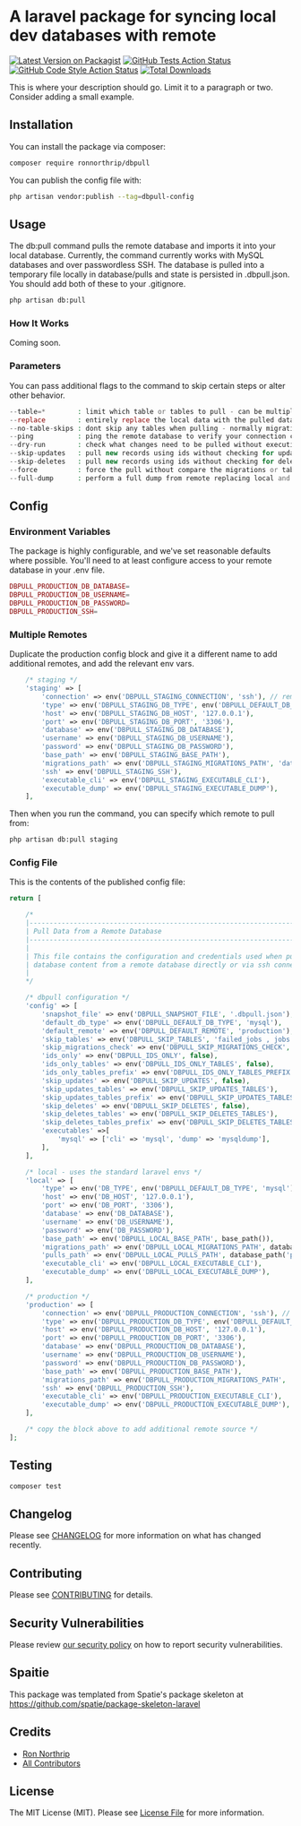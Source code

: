 # A laravel package for syncing local dev databases with remote

[![Latest Version on Packagist](https://img.shields.io/packagist/v/ronnorthrip/dbpull.svg?style=flat-square)](https://packagist.org/packages/ronnorthrip/dbpull)
[![GitHub Tests Action Status](https://img.shields.io/github/actions/workflow/status/ronnorthrip/dbpull/run-tests.yml?branch=main&label=tests&style=flat-square)](https://github.com/ronnorthrip/dbpull/actions?query=workflow%3Arun-tests+branch%3Amain)
[![GitHub Code Style Action Status](https://img.shields.io/github/actions/workflow/status/ronnorthrip/dbpull/fix-php-code-style-issues.yml?branch=main&label=code%20style&style=flat-square)](https://github.com/ronnorthrip/dbpull/actions?query=workflow%3A"Fix+PHP+code+style+issues"+branch%3Amain)
[![Total Downloads](https://img.shields.io/packagist/dt/ronnorthrip/dbpull.svg?style=flat-square)](https://packagist.org/packages/ronnorthrip/dbpull)

This is where your description should go. Limit it to a paragraph or two. Consider adding a small example.

## Installation

You can install the package via composer:

```bash
composer require ronnorthrip/dbpull
```

You can publish the config file with:

```bash
php artisan vendor:publish --tag=dbpull-config
```



## Usage

The db:pull command pulls the remote database and imports it into your local database. 
Currently, the command currently works with MySQL databases and over passwordless SSH.
The database is pulled into a temporary file locally in database/pulls and state is persisted in .dbpull.json.
You should add both of these to your .gitignore.

```bash
php artisan db:pull
```

### How It Works

Coming soon.

### Parameters

You can pass additional flags to the command to skip certain steps or alter other behavior.

```php
--table=*        : limit which table or tables to pull - can be multiple
--replace        : entirely replace the local data with the pulled data
--no-table-skips : dont skip any tables when pulling - normally migrations, jobs, failed_jobs
--ping           : ping the remote database to verify your connection config
--dry-run        : check what changes need to be pulled without executing them
--skip-updates   : pull new records using ids without checking for updated rows
--skip-deletes   : pull new records using ids without checking for deleted rows
--force          : force the pull without compare the migrations or table lists
--full-dump      : perform a full dump from remote replacing local and without skipping anything
```

## Config

### Environment Variables

The package is highly configurable, and we've set reasonable defaults where possible. 
You'll need to at least configure access to your remote database in your .env file.

```php
DBPULL_PRODUCTION_DB_DATABASE=
DBPULL_PRODUCTION_DB_USERNAME=
DBPULL_PRODUCTION_DB_PASSWORD=
DBPULL_PRODUCTION_SSH=
```

### Multiple Remotes

Duplicate the production config block and give it a different name to add additional remotes, and add the relevant env vars.

```php
    /* staging */
    'staging' => [
        'connection' => env('DBPULL_STAGING_CONNECTION', 'ssh'), // remote or ssh
        'type' => env('DBPULL_STAGING_DB_TYPE', env('DBPULL_DEFAULT_DB_TYPE', 'mysql')),
        'host' => env('DBPULL_STAGING_DB_HOST', '127.0.0.1'),
        'port' => env('DBPULL_STAGING_DB_PORT', '3306'),
        'database' => env('DBPULL_STAGING_DB_DATABASE'),
        'username' => env('DBPULL_STAGING_DB_USERNAME'),
        'password' => env('DBPULL_STAGING_DB_PASSWORD'),
        'base_path' => env('DBPULL_STAGING_BASE_PATH'),
        'migrations_path' => env('DBPULL_STAGING_MIGRATIONS_PATH', 'database/migrations'),
        'ssh' => env('DBPULL_STAGING_SSH'),
        'executable_cli' => env('DBPULL_STAGING_EXECUTABLE_CLI'),
        'executable_dump' => env('DBPULL_STAGING_EXECUTABLE_DUMP'),
    ],
```

Then when you run the command, you can specify which remote to pull from:

```bash
php artisan db:pull staging
```

### Config File

This is the contents of the published config file:

```php
return [

    /*
    |--------------------------------------------------------------------------
    | Pull Data from a Remote Database
    |--------------------------------------------------------------------------
    |
    | This file contains the configuration and credentials used when pulling
    | database content from a remote database directly or via ssh connections.
    |
    */

    /* dbpull configuration */
    'config' => [
        'snapshot_file' => env('DBPULL_SNAPSHOT_FILE', '.dbpull.json'),
        'default_db_type' => env('DBPULL_DEFAULT_DB_TYPE', 'mysql'),
        'default_remote' => env('DBPULL_DEFAULT_REMOTE', 'production'),
        'skip_tables' => env('DBPULL_SKIP_TABLES', 'failed_jobs , jobs , migrations'),
        'skip_migrations_check' => env('DBPULL_SKIP_MIGRATIONS_CHECK', false),
        'ids_only' => env('DBPULL_IDS_ONLY', false),
        'ids_only_tables' => env('DBPULL_IDS_ONLY_TABLES', false),
        'ids_only_tables_prefix' => env('DBPULL_IDS_ONLY_TABLES_PREFIX', false),
        'skip_updates' => env('DBPULL_SKIP_UPDATES', false),
        'skip_updates_tables' => env('DBPULL_SKIP_UPDATES_TABLES'),
        'skip_updates_tables_prefix' => env('DBPULL_SKIP_UPDATES_TABLES_PREFIX'),
        'skip_deletes' => env('DBPULL_SKIP_DELETES', false),
        'skip_deletes_tables' => env('DBPULL_SKIP_DELETES_TABLES'),
        'skip_deletes_tables_prefix' => env('DBPULL_SKIP_DELETES_TABLES_PREFIX'),
        'executables' =>[
            'mysql' => ['cli' => 'mysql', 'dump' => 'mysqldump'],
        ],
    ],

    /* local - uses the standard laravel envs */
    'local' => [
        'type' => env('DB_TYPE', env('DBPULL_DEFAULT_DB_TYPE', 'mysql')),
        'host' => env('DB_HOST', '127.0.0.1'),
        'port' => env('DB_PORT', '3306'),
        'database' => env('DB_DATABASE'),
        'username' => env('DB_USERNAME'),
        'password' => env('DB_PASSWORD'),
        'base_path' => env('DBPULL_LOCAL_BASE_PATH', base_path()),
        'migrations_path' => env('DBPULL_LOCAL_MIGRATIONS_PATH', database_path('migrations')),
        'pulls_path' => env('DBPULL_LOCAL_PULLS_PATH', database_path('pulls')),
        'executable_cli' => env('DBPULL_LOCAL_EXECUTABLE_CLI'),
        'executable_dump' => env('DBPULL_LOCAL_EXECUTABLE_DUMP'),
    ],

    /* production */
    'production' => [
        'connection' => env('DBPULL_PRODUCTION_CONNECTION', 'ssh'), // remote or ssh
        'type' => env('DBPULL_PRODUCTION_DB_TYPE', env('DBPULL_DEFAULT_DB_TYPE', 'mysql')),
        'host' => env('DBPULL_PRODUCTION_DB_HOST', '127.0.0.1'),
        'port' => env('DBPULL_PRODUCTION_DB_PORT', '3306'),
        'database' => env('DBPULL_PRODUCTION_DB_DATABASE'),
        'username' => env('DBPULL_PRODUCTION_DB_USERNAME'),
        'password' => env('DBPULL_PRODUCTION_DB_PASSWORD'),
        'base_path' => env('DBPULL_PRODUCTION_BASE_PATH'),
        'migrations_path' => env('DBPULL_PRODUCTION_MIGRATIONS_PATH', 'database/migrations'),
        'ssh' => env('DBPULL_PRODUCTION_SSH'),
        'executable_cli' => env('DBPULL_PRODUCTION_EXECUTABLE_CLI'),
        'executable_dump' => env('DBPULL_PRODUCTION_EXECUTABLE_DUMP'),
    ],

    /* copy the block above to add additional remote source */
];
```

## Testing

```bash
composer test
```

## Changelog

Please see [CHANGELOG](CHANGELOG.md) for more information on what has changed recently.

## Contributing

Please see [CONTRIBUTING](CONTRIBUTING.md) for details.

## Security Vulnerabilities

Please review [our security policy](../../security/policy) on how to report security vulnerabilities.

## Spaitie

This package was templated from Spatie's package skeleton at https://github.com/spatie/package-skeleton-laravel

## Credits

- [Ron Northrip](https://github.com/ronnorthrip)
- [All Contributors](../../contributors)

## License

The MIT License (MIT). Please see [License File](LICENSE.md) for more information.
